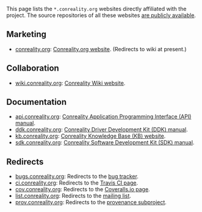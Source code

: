 This page lists the `*.conreality.org` websites directly affiliated with the
project. The source repositories of all these websites [are publicly
available](Source-Code).

Marketing
---------

* [conreality.org](http://conreality.org):
  [Conreality.org website](http://conreality.org). (Redirects to wiki at present.)

Collaboration
-------------

* [wiki.conreality.org](http://wiki.conreality.org):
  [Conreality Wiki website](http://wiki.conreality.org).

Documentation
-------------

* [api.conreality.org](http://api.conreality.org):
  [Conreality Application Programming Interface (API) manual](http://api.conreality.org).
* [ddk.conreality.org](http://ddk.conreality.org):
  [Conreality Driver Development Kit (DDK) manual](http://ddk.conreality.org).
* [kb.conreality.org](http://kb.conreality.org):
  [Conreality Knowledge Base (KB) website](http://kb.conreality.org).
* [sdk.conreality.org](http://sdk.conreality.org):
  [Conreality Software Development Kit (SDK) manual](http://sdk.conreality.org).

Redirects
---------

* [bugs.conreality.org](http://bugs.conreality.org):
  Redirects to the [bug tracker](https://github.com/conreality/conreality/issues).
* [ci.conreality.org](http://ci.conreality.org):
  Redirects to the [Travis CI page](https://travis-ci.org/conreality/conreality).
* [cov.conreality.org](http://cov.conreality.org):
  Redirects to the [Coveralls.io page](https://coveralls.io/github/conreality/conreality).
* [list.conreality.org](http://list.conreality.org):
  Redirects to the [mailing list](https://groups.google.com/d/forum/conreality).
* [prov.conreality.org](http://prov.conreality.org):
  Redirects to the [provenance subproject](https://github.com/conreality/provenance).
